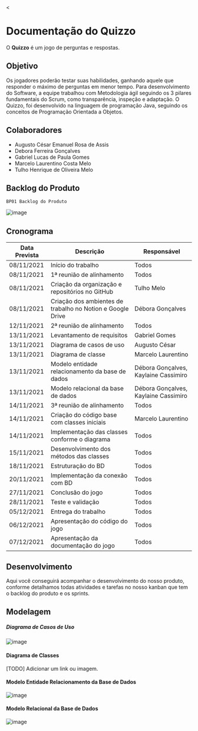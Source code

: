 <<!DOCTYPE html>
<html>
<head>
    <meta charset="utf-8">
    <meta name="viewport" content="width=device-width, initial-scale=1">
    <title>Quizzo</title>
</head>
<body>

# Documentação do Quizzo

O **Quizzo** é um jogo de perguntas e respostas.


## Objetivo

Os jogadores poderão testar suas habilidades, ganhando aquele que responder o máximo de perguntas em menor tempo. Para desenvolvimento do Software, a equipe trabalhou com Metodologia ágil seguindo os 3 pilares fundamentais do Scrum, como transparência, inspeção e adaptação. O Quizzo, foi desenvolvido na linguagem de programação Java, seguindo os conceitos de Programação Orientada a Objetos.


## Colaboradores

- Augusto César Emanuel Rosa de Assis
- Debora Ferreira Gonçalves
- Gabriel Lucas de Paula Gomes
- Marcelo Laurentino Costa Melo
- Tulho Henrique de Oliveira Melo

## Backlog do Produto 
    
    BP01 Backlog do Produto					

![image](https://user-images.githubusercontent.com/71988020/143368503-85a66bf9-12c3-4bf5-a5e6-284bc1c0fb71.png)

    
    
## Cronograma

<table width="100%">
  <thead>
    <tr>
      <th>Data Prevista</th>
      <th>Descrição</th>
      <th>Responsável</th>
    </tr>
  </thead>
  <tbody>
    <tr>
      <td>08/11/2021</td>
      <td>Início do trabalho</td>
      <td>Todos</td>
    </tr>
    <tr>
      <td>08/11/2021</td>
      <td>1ª reunião de alinhamento</td>
      <td>Todos</td>
    </tr>
    <tr>
      <td>08/11/2021</td>
      <td>Criação da organização e repositórios no GitHub</td>
      <td>Tulho Melo</td>
    </tr>
    <tr>
      <td>08/11/2021</td>
      <td>Criação dos ambientes de trabalho no Notion e Google Drive</td>
      <td>Débora Gonçalves</td>
    <tr>
      <td>12/11/2021</td>
      <td>2ª reunião de alinhamento</td>
      <td>Todos</td>
    </tr>
    <tr>
      <td>13/11/2021</td>
      <td>Levantamento de requisitos</td>
      <td>Gabriel Gomes</td>
    </tr>
    <tr>
      <td>13/11/2021</td>
      <td>Diagrama de casos de uso</td>
      <td>Augusto César</td>
    </tr>
    <tr>
      <td>13/11/2021</td>
      <td>Diagrama de classe</td>
      <td>Marcelo Laurentino</td>
    </tr>
    <tr>
      <td>13/11/2021</td>
      <td>Modelo entidade relacionamento da base de dados</td>
      <td>Débora Gonçalves, Kaylaine Cassimiro</td>
    </tr>
    <tr>
      <td>13/11/2021</td>
      <td>Modelo relacional da base de dados</td>
      <td>Débora Gonçalves, Kaylaine Cassimiro</td>
    </tr>
    <tr>
      <td>14/11/2021</td>
      <td>3ª reunião de alinhamento</td>
      <td>Todos</td>
    </tr>
    <tr>
      <td>14/11/2021</td>
      <td>Criação do código base com classes iniciais</td>
      <td>Marcelo Laurentino</td>
    </tr>
    <tr>
      <td>14/11/2021</td>
      <td>Implementação das classes conforme o diagrama</td>
      <td>Todos</td>
    </tr>
    <tr>
      <td>15/11/2021</td>
      <td>Desenvolvimento dos métodos das classes</td>
      <td>Todos</td>
    </tr>
    <tr>
      <td>18/11/2021</td>
      <td>Estruturação do BD</td>
      <td>Todos</td>
    </tr>
    <tr>
      <td>20/11/2021</td>
      <td>Implementação da conexão com BD</td>
      <td>Todos</td>
    </tr>
    <tr>
      <td>27/11/2021</td>
      <td>Conclusão do jogo</td>
      <td>Todos</td>
    </tr>
    <tr>
      <td>28/11/2021</td>
      <td>Teste e validação</td>
      <td>Todos</td>
    </tr>
    <tr>
      <td>05/12/2021</td>
      <td>Entrega do trabalho</td>
      <td>Todos</td>
    </tr>
    <tr>
      <td>06/12/2021</td>
      <td>Apresentação do código do jogo</td>
      <td>Todos</td>
    </tr>
    <tr>
      <td>07/12/2021</td>
      <td>Apresentação da documentação do jogo</td>
      <td>Todos</td>
    </tr>
  </tbody>
</table>

## Desenvolvimento

Aqui você conseguirá acompanhar o desenvolvimento do nosso produto, conforme detalhamos todas atividades e tarefas no nosso kanban que tem o backlog do produto e os sprints.

## Modelagem

##### Diagrama de Casos de Uso
![image](https://user-images.githubusercontent.com/71988020/143333722-8cfa6dc7-f766-4a09-9c0a-0233db99e12e.png)


#### Diagrama de Classes
[TODO] Adicionar um link ou imagem.

#### Modelo Entidade Relacionamento da Base de Dados
![image](https://user-images.githubusercontent.com/71988020/143334009-33f784c3-7a62-40e2-8c12-759f123c1c27.png)
#### Modelo Relacional da Base de Dados
![image](https://user-images.githubusercontent.com/71988020/143334087-4061c853-25f1-496c-95f0-61b4319b4c84.png)
</body>
</html>
